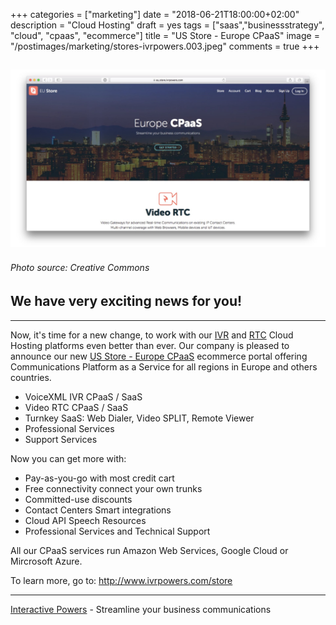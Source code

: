 +++
categories = ["marketing"]
date = "2018-06-21T18:00:00+02:00"
description = "Cloud Hosting"
draft = yes
tags = ["saas","businessstrategy", "cloud", "cpaas", "ecommerce"]
title = "US Store - Europe CPaaS"
image = "/postimages/marketing/stores-ivrpowers.003.jpeg"
comments = true
+++

![EU Store](/postimages/marketing/stores-ivrpowers.001.jpeg)
-------
###### Photo source: Creative Commons

##	We have very exciting news for you!
---

Now, it's time for a new change, to work with our [IVR](http://blog.ivrpowers.com/post/technologies/what-is-ivr/) and [RTC](http://blog.ivrpowers.com/post/technologies/what-is-rtc/) Cloud Hosting platforms even better than ever. Our company is pleased to announce our new [US Store - Europe CPaaS](https://us.store.ivrpowers.com) ecommerce portal offering Communications Platform as a Service for all regions in Europe and others countries.

* VoiceXML IVR CPaaS / SaaS
* Video RTC CPaaS / SaaS
* Turnkey SaaS: Web Dialer, Video SPLIT, Remote Viewer
* Professional Services
* Support Services

Now you can get more with: 

* Pay-as-you-go with most credit cart
* Free connectivity connect your own trunks
* Committed-use discounts
* Contact Centers Smart integrations 
* Cloud API Speech Resources
* Professional Services and Technical Support

All our CPaaS services run Amazon Web Services, Google Cloud or Mircrosoft Azure.

To learn more, go to: http://www.ivrpowers.com/store

---
[Interactive Powers](http://www.ivrpowers.com/) - Streamline your business communications


